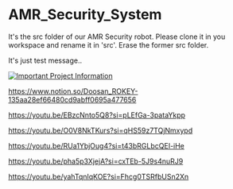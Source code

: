 # AMR_Security_System

It's the src folder of our AMR Security robot. Please clone it in you workspace and rename it in 'src'. Erase the former src folder.

It's just test message.. 

[![Important Project Information](https://www.youtube.com/watch?v=EBzcNnto5Q8&ab_channel=enlight%E2%80%9C%EB%A9%94%ED%83%9C%EC%98%A4%E2%80%9D)](https://www.youtube.com/watch?v=dQw4w9WgXcQ)

https://www.notion.so/Doosan_ROKEY-135aa28ef66480cd9abff0695a477656

https://youtu.be/EBzcNnto5Q8?si=pLEfGa-3pataYkpp

https://youtu.be/O0V8NkTKurs?si=qHS59z7TQjNmxypd

https://youtu.be/RUa1YbjOug4?si=t43bRGLbcQEI-iHe

https://youtu.be/pha5p3XjejA?si=cxTEb-5J9s4nuRJ9

https://youtu.be/yahTqnIqKOE?si=Fhcg0TSRfbUSn2Xn
